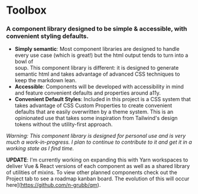 # Toolbox
### A component library designed to be simple & accessible, with convenient styling defaults.

- **Simply semantic**: Most component libraries are designed to handle every use case (which is great!) but the html output tends to turn into a bowl of <div> soup. This component library is different: it is designed to generate semantic html and takes advantage of advanced CSS techniques to keep the markdown lean.
- **Accessible**: Components will be developed with accessibility in mind and feature convenient defaults and properties around a11y. 
- **Convenient Default Styles**: Included in this project is a CSS system that takes advantage of CSS Custom Properties to create convenient defaults that are easily overwritten by a theme system. This is an opinionated use that takes some inspiration from Tailwind's design tokens without the utility-first approach.

_Warning: This component library is designed for personal use and is very much a work-in-progress. I plan to continue to contribute to it and get it in a working state as I find time._

**UPDATE**: I'm currently working on expanding this with Yarn workspaces to deliver Vue & React versions of each component as well as a shared library of utilities of mixins. To view other planned components check out the Project tab to see a roadmap kanban board. The evolution of this will occur here](https://github.com/n-grubb/qm). 
